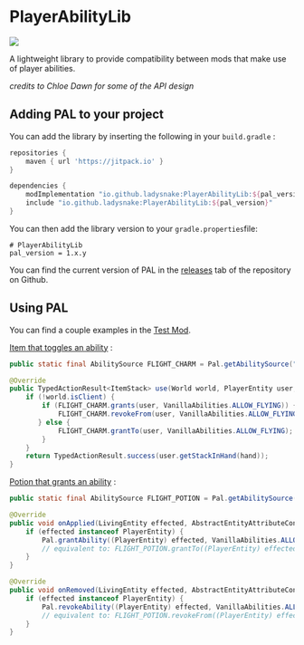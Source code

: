 # PlayerAbilityLib

[![](https://jitpack.io/v/Ladysnake/PlayerAbilityLib.svg)](https://jitpack.io/#Ladysnake/PlayerAbilityLib)

A lightweight library to provide compatibility between mods that make use of player abilities.

*credits to Chloe Dawn for some of the API design*

## Adding PAL to your project

You can add the library by inserting the following in your `build.gradle` :

```gradle
repositories {
	maven { url 'https://jitpack.io' }
}

dependencies {
    modImplementation "io.github.ladysnake:PlayerAbilityLib:${pal_version}"
    include "io.github.ladysnake:PlayerAbilityLib:${pal_version}"
}
```

You can then add the library version to your `gradle.properties`file:

```properties
# PlayerAbilityLib
pal_version = 1.x.y
```

You can find the current version of PAL in the [releases](https://github.com/Ladysnake/PlayerAbilityLib/releases) tab of the repository on Github.

## Using PAL

You can find a couple examples in the [Test Mod](https://github.com/Ladysnake/PlayerAbilityLib/tree/master/src/testmod/java/io/github/ladysnake/paltest).

[Item that toggles an ability](https://github.com/Ladysnake/PlayerAbilityLib/blob/master/src/testmod/java/io/github/ladysnake/paltest/AbilityToggleItem.java) :
```java
public static final AbilitySource FLIGHT_CHARM = Pal.getAbilitySource("mymod", "flight_charm");  // works like an identifier

@Override
public TypedActionResult<ItemStack> use(World world, PlayerEntity user, Hand hand) {
    if (!world.isClient) {
        if (FLIGHT_CHARM.grants(user, VanillaAbilities.ALLOW_FLYING)) { // check whether the source is granting the ability
            FLIGHT_CHARM.revokeFrom(user, VanillaAbilities.ALLOW_FLYING); // if it is, revoke it
       } else {
            FLIGHT_CHARM.grantTo(user, VanillaAbilities.ALLOW_FLYING);  // otherwise, grant it
        }
    }
    return TypedActionResult.success(user.getStackInHand(hand));
}
```

[Potion that grants an ability](https://github.com/Ladysnake/PlayerAbilityLib/blob/master/src/testmod/java/io/github/ladysnake/paltest/FlightEffect.java) :
```java
public static final AbilitySource FLIGHT_POTION = Pal.getAbilitySource("mymod", "flight_potion");

@Override
public void onApplied(LivingEntity effected, AbstractEntityAttributeContainer abstractEntityAttributeContainer, int amplifier) {
    if (effected instanceof PlayerEntity) {
        Pal.grantAbility((PlayerEntity) effected, VanillaAbilities.ALLOW_FLYING, FLIGHT_POTION);
        // equivalent to: FLIGHT_POTION.grantTo((PlayerEntity) effected, VanillaAbilities.ALLOW_FLYING);
    }
}

@Override
public void onRemoved(LivingEntity effected, AbstractEntityAttributeContainer abstractEntityAttributeContainer, int amplifier) {
    if (effected instanceof PlayerEntity) {
        Pal.revokeAbility((PlayerEntity) effected, VanillaAbilities.ALLOW_FLYING, FLIGHT_POTION);
        // equivalent to: FLIGHT_POTION.revokeFrom((PlayerEntity) effected, VanillaAbilities.ALLOW_FLYING);
    }
}
```
